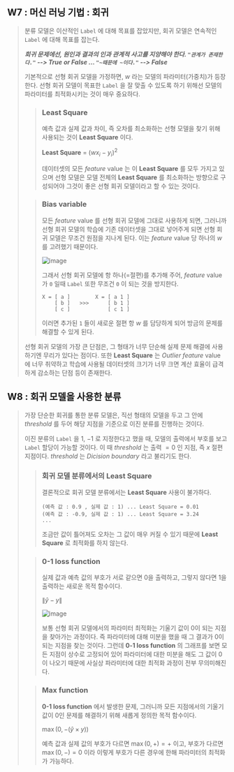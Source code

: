 ## W7 : 머신 러닝 기법 : 회귀
> 분류 모델은 이산적인 `Label` 에 대해 목표를 잡았지만, 회귀 모델은 연속적인 `Label` 에 대해 목표를 잡는다.
>
> ***회귀 문제에선, 원인과 결과의 인과 관계적 사고를 지양해야 한다. `"관계가 존재한다."` --> True or False ... `"~때문에 ~이다."` --> False***
>
> 기본적으로 선형 회귀 모델을 가정하면, $w$ 라는 모델의 파라미터(가중치)가 등장한다. 선형 회귀 모델이 목표한 `Label` 을 잘 맞출 수 있도록 하기 위해선 모델의 파라미터를 최적화시키는 것이 매우 중요하다.
>
> > ### Least Square
> > 예측 값과 실제 값과 차이, 즉 오차를 최소화하는 선형 모델을 찾기 위해 사용되는 것이 **Least Square** 이다.
> >
> > **Least Square** = $(wx_i-y_i)^2$
> >
> > 데이터셋의 모든 *feature* value 는 이 **Least Square** 를 모두 가지고 있으며 선형 모델은 모델 전체의 **Least Square** 를 최소화하는 방향으로 구성되어야 그것이 좋은 선형 회귀 모델이라고 할 수 있는 것이다.
>
> > ### Bias variable
> > 모든 *feature* value 를 선형 회귀 모델에 그대로 사용하게 되면, 그러니까 선형 회귀 모델의 학습에 기존 데이터셋을 그대로 넣어주게 되면 선형 회귀 모델은 무조건 원점을 지나게 된다. 이는 *feature* value 당 하나의 $w$ 를 고려했기 때문이다.
> >
> > ![image](https://github.com/user-attachments/assets/1eb2e46e-8e59-4aca-ae0e-fe7a1975d679)
> >
> > 그래서 선형 회귀 모델에 항 하나(=절편)를 추가해 주어, *feature* value 가 `0` 일때 `Label` 또한 무조건 `0` 이 되는 것을 방지한다.
> >
> > ```
> > X = [ a ]        X = [ a 1 ]
> >     [ b ]   >>>      [ b 1 ]
> >     [ c ]            [ c 1 ]
> > ```
> > 이러면 추가된 `1` 들이 새로운 절편 항 $w$ 를 담당하게 되어 방금의 문제를 해결할 수 있게 된다.
> 
> 선형 회귀 모델의 가장 큰 단점은, 그 형태가 너무 단순해 실제 문제 해결에 사용하기엔 무리가 있다는 점이다. 또한 **Least Square** 는 *Outlier* *feature* value 에 너무 취약하고 학습에 사용될 데이터셋의 크기가 너무 크면 계산 효율이 급격하게 감소하는 단점 등이 존재한다.

## W8 : 회귀 모델을 사용한 분류
> 가장 단순한 회귀를 통한 분류 모델은, 직선 형태의 모델을 두고 그 안에 *threshold* 를 두어 해당 지점을 기준으로 이진 분류를 진행하는 것이다.
> 
> 이진 분류의 `Label` 을 $1$, $-1$ 로 지정한다고 했을 때, 모델의 출력에서 부호를 보고 `Label` 할당이 가능할 것이다. 이 때 *threshold* 는 출력 $= 0$ 인 지점, 즉 $x$ 절편 지점이다. *threshold* 는 *Dicision boundary* 라고 불리기도 한다.
>
> > ### 회귀 모델 분류에서의 Least Square
> > 결론적으로 회귀 모델 분류에서는 **Least Square** 사용이 불가하다.
> >
> > ```
> > (예측 값 : 0.9 , 실제 값 : 1) ... Least Square = 0.01 
> > (예측 값 : -0.9, 실제 값 : 1) ... Least Square = 3.24
> > ...  
> > ```
> > 조금만 값이 틀어져도 오차는 그 값이 매우 커질 수 있기 때문에 **Least Square** 로 최적화를 하지 않는다.
> 
> > ### 0-1 loss function
> > 실제 값과 예측 값의 부호가 서로 같으면 0을 출력하고, 그렇지 않다면 1을 출력하는  새로운 목적 함수이다.
> >
> > $\lVert\hat{y}-y\rVert$
> >
> > ![image](https://github.com/user-attachments/assets/531a1df5-f172-46f9-9993-2115c5298b63)
> >
> > 보통 선형 회귀 모델에서의 파라미터 최적화는 기울기 값이 $0$이 되는 지점을 찾아가는 과정이다. 즉 파라미터에 대해 미분을 했을 때 그 결과가 $0$이 되는 지점을 찾는 것이다. 그런데 **0-1 loss function** 의 그래프를 보면 모든 지점이 상수로 고정되어 있어 파라미터에 대한 미분을 해도 그 값이 0이 나오기 때문에 사실상 파라미터에 대한 최적화 과정이 전부 무의미해진다.
> 
> > ### Max function
> > **0-1 loss function** 에서 발생한 문제, 그러니까 모든 지점에서의 기울기 값이 0인 문제를 해결하기 위해 새롭게 정의한 목적 함수이다.
> > 
> > $\max (0, -(\hat{y}\times y))$
> >
> > 예측 값과 실제 값의 부호가 다르면 $\max (0, +)=+$ 이고,
> > 부호가 다르면 $\max (0, -)=0$ 이라 이렇게 부호가 다른 경우에 한해 파라미터의 최적화가 가능하다.
> >
